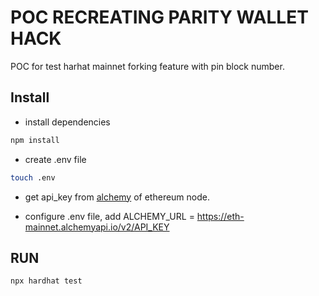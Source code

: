 # POC RECREATING PARITY WALLET HACK

POC for test harhat mainnet forking feature with pin block number.

## Install 

* install dependencies
```sh
npm install
```

* create .env file 
```sh
touch .env 
```

* get api_key from [alchemy](https://www.alchemy.com/) of ethereum node.

* configure .env file, add ALCHEMY_URL = https://eth-mainnet.alchemyapi.io/v2/API_KEY

## RUN 
```sh
npx hardhat test
```